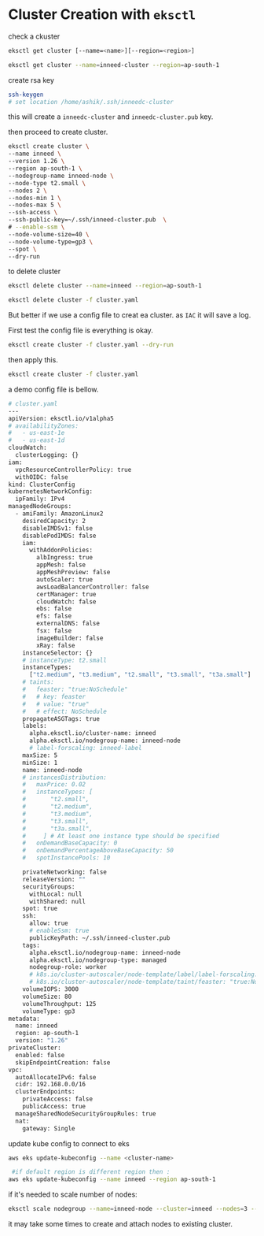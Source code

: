 # Cluster Creation with `eksctl`
check a ckuster

```sh
eksctl get cluster [--name=<name>][--region=<region>]

eksctl get cluster --name=inneed-cluster --region=ap-south-1 
```

create rsa key

```sh
ssh-keygen
# set location /home/ashik/.ssh/inneedc-cluster
```

this will create a `inneedc-cluster` and `inneedc-cluster.pub` key.

then proceed to create cluster.

```sh
eksctl create cluster \
--name inneed \
--version 1.26 \
--region ap-south-1 \
--nodegroup-name inneed-node \
--node-type t2.small \
--nodes 2 \
--nodes-min 1 \
--nodes-max 5 \
--ssh-access \
--ssh-public-key=~/.ssh/inneed-cluster.pub  \
# --enable-ssm \
--node-volume-size=40 \
--node-volume-type=gp3 \
--spot \
--dry-run
```

to delete cluster

```sh
eksctl delete cluster --name=inneed --region=ap-south-1

eksctl delete cluster -f cluster.yaml  
```

But better if we use a config file to creat ea cluster. as `IAC` it will save a log.

First test the config file is everything is okay.

```sh
eksctl create cluster -f cluster.yaml --dry-run
```

then apply this.

```sh
eksctl create cluster -f cluster.yaml
```

a demo config  file is bellow.

```sh
# cluster.yaml
---
apiVersion: eksctl.io/v1alpha5
# availabilityZones:
#   - us-east-1e
#   - us-east-1d
cloudWatch:
  clusterLogging: {}
iam:
  vpcResourceControllerPolicy: true
  withOIDC: false
kind: ClusterConfig
kubernetesNetworkConfig:
  ipFamily: IPv4
managedNodeGroups:
  - amiFamily: AmazonLinux2
    desiredCapacity: 2
    disableIMDSv1: false
    disablePodIMDS: false
    iam:
      withAddonPolicies:
        albIngress: true
        appMesh: false
        appMeshPreview: false
        autoScaler: true
        awsLoadBalancerController: false
        certManager: true
        cloudWatch: false
        ebs: false
        efs: false
        externalDNS: false
        fsx: false
        imageBuilder: false
        xRay: false
    instanceSelector: {}
    # instanceType: t2.small
    instanceTypes:
      ["t2.medium", "t3.medium", "t2.small", "t3.small", "t3a.small"]
    # taints:
    #   feaster: "true:NoSchedule"
    #   # key: feaster
    #   # value: "true"
    #   # effect: NoSchedule
    propagateASGTags: true
    labels:
      alpha.eksctl.io/cluster-name: inneed
      alpha.eksctl.io/nodegroup-name: inneed-node
      # label-forscaling: inneed-label
    maxSize: 5
    minSize: 1
    name: inneed-node
    # instancesDistribution:
    #   maxPrice: 0.02
    #   instanceTypes: [
    #       "t2.small",
    #       "t2.medium",
    #       "t3.medium",
    #       "t3.small",
    #       "t3a.small",
    #     ] # At least one instance type should be specified
    #   onDemandBaseCapacity: 0
    #   onDemandPercentageAboveBaseCapacity: 50
    #   spotInstancePools: 10

    privateNetworking: false
    releaseVersion: ""
    securityGroups:
      withLocal: null
      withShared: null
    spot: true
    ssh:
      allow: true
      # enableSsm: true
      publicKeyPath: ~/.ssh/inneed-cluster.pub
    tags:
      alpha.eksctl.io/nodegroup-name: inneed-node
      alpha.eksctl.io/nodegroup-type: managed
      nodegroup-role: worker
      # k8s.io/cluster-autoscaler/node-template/label/label-forscaling: inneed-label
      # k8s.io/cluster-autoscaler/node-template/taint/feaster: "true:NoSchedule"
    volumeIOPS: 3000
    volumeSize: 80
    volumeThroughput: 125
    volumeType: gp3
metadata:
  name: inneed
  region: ap-south-1
  version: "1.26"
privateCluster:
  enabled: false
  skipEndpointCreation: false
vpc:
  autoAllocateIPv6: false
  cidr: 192.168.0.0/16
  clusterEndpoints:
    privateAccess: false
    publicAccess: true
  manageSharedNodeSecurityGroupRules: true
  nat:
    gateway: Single
```

update kube config to connect to eks

```sh
aws eks update-kubeconfig --name <cluster-name>

 #if default region is different region then :
aws eks update-kubeconfig --name inneed --region ap-south-1
```

if it's needed to scale number of nodes:

```sh
eksctl scale nodegroup --name=inneed-node --cluster=inneed --nodes=3 --nodes-min=2 --nodes-max=5 --region ap-south-1
```
it may take some times to create and attach nodes to existing cluster.